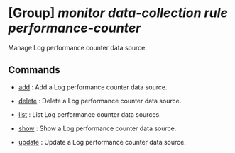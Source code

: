 # [Group] _monitor data-collection rule performance-counter_

Manage Log performance counter data source.

## Commands

- [add](/Commands/monitor/data-collection/rule/performance-counter/_add.md)
: Add a Log performance counter data source.

- [delete](/Commands/monitor/data-collection/rule/performance-counter/_delete.md)
: Delete a Log performance counter data source.

- [list](/Commands/monitor/data-collection/rule/performance-counter/_list.md)
: List Log performance counter data sources.

- [show](/Commands/monitor/data-collection/rule/performance-counter/_show.md)
: Show a Log performance counter data source.

- [update](/Commands/monitor/data-collection/rule/performance-counter/_update.md)
: Update a Log performance counter data source.
